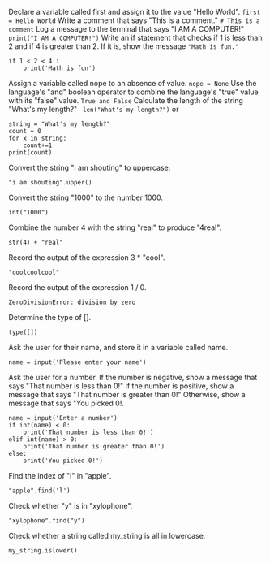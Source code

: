 Declare a variable called first and assign it to the value "Hello World".
``` first = Hello World ```
Write a comment that says "This is a comment."
``` # This is a comment ```
Log a message to the terminal that says "I AM A COMPUTER!"
``` print("I AM A COMPUTER!") ```
Write an if statement that checks if 1 is less than 2 and if 4 is greater than 2. If it is, show the message `"Math is fun."`
```
if 1 < 2 < 4 :
	print('Math is fun')
```
Assign a variable called nope to an absence of value.
``` nope = None ```
Use the language's "and" boolean operator to combine the language's "true" value with its "false" value.
``` True and False ```
Calculate the length of the string "What's my length?"
``` len("What's my length?")```
or
```
string = "What's my length?"
count = 0
for x in string:
	count+=1
print(count)
```
Convert the string "i am shouting" to uppercase.
```
"i am shouting".upper()
```
Convert the string "1000" to the number 1000.
```
int("1000")
```
Combine the number 4 with the string "real" to produce "4real".
```
str(4) + "real"
```
Record the output of the expression 3 * "cool".
```
"coolcoolcool"
```
Record the output of the expression 1 / 0.
```
ZeroDivisionError: division by zero
```
Determine the type of [].
```
type([])
```
Ask the user for their name, and store it in a variable called name.
```
name = input('Please enter your name')
```
Ask the user for a number. If the number is negative, show a message that says "That number is less than 0!" If the number is positive, show a message that says "That number is greater than 0!" Otherwise, show a message that says "You picked 0!.
```
name = input('Enter a number')
if int(name) < 0:
	print('That number is less than 0!')
elif int(name) > 0:
	print('That number is greater than 0!')
else:
	print('You picked 0!')
```
Find the index of "l" in "apple".
```
"apple".find('l')
```
Check whether "y" is in "xylophone".
```
"xylophone".find("y")
```
Check whether a string called my_string is all in lowercase.
```
my_string.islower()
```